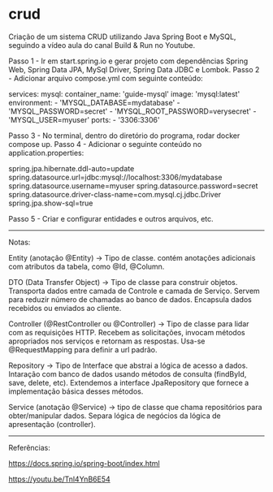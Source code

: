 # crud
Criação de um sistema CRUD utilizando Java Spring Boot e MySQL, seguindo a vídeo aula do canal Build &amp; Run no Youtube.

Passo 1 - Ir em start.spring.io e gerar projeto com dependências Spring Web, Spring Data JPA, MySql Driver,  Spring Data JDBC e Lombok.
Passo 2 - Adicionar arquivo compose.yml com seguinte conteúdo: 

services:
  mysql:
    container_name: 'guide-mysql'
    image: 'mysql:latest'
    environment:
      - 'MYSQL_DATABASE=mydatabase'
      - 'MYSQL_PASSWORD=secret'
      - 'MYSQL_ROOT_PASSWORD=verysecret'
      - 'MYSQL_USER=myuser'
    ports:
      - '3306:3306'

Passo 3 - No terminal, dentro do diretório do programa, rodar docker compose up.
Passo 4 - Adicionar o seguinte conteúdo no application.properties:

spring.jpa.hibernate.ddl-auto=update
spring.datasource.url=jdbc:mysql://localhost:3306/mydatabase
spring.datasource.username=myuser
spring.datasource.password=secret
spring.datasource.driver-class-name=com.mysql.cj.jdbc.Driver
spring.jpa.show-sql=true

  Passo 5 - Criar e configurar entidades e outros arquivos, etc.

------------------------------------------------------------------------

  Notas:

Entity (anotação @Entity) -> Tipo de classe. contém anotações adicionais com atributos da tabela, como @Id, @Column.

DTO (Data Transfer Object) -> Tipo de classe para construir objetos. Transporta dados entre camada de Controle e camada de Serviço. Servem para reduzir número de chamadas ao banco de dados. Encapsula dados recebidos ou enviados ao cliente.

Controller (@RestController ou @Controller) -> Tipo de classe para lidar com as requisições HTTP. Recebem as solicitações, invocam métodos apropriados nos serviços e retornam as respostas. Usa-se @RequestMapping para definir a url padrão.

Repository -> Tipo de Interface que abstrai a lógica de acesso a dados. Intaração com banco de dados usando métodos de consulta (findById, save, delete, etc). Extendemos a interface JpaRepository que fornece a implementação básica desses métodos.

Service (anotação @Service) -> tipo de classe que chama repositórios para obter/manipular dados. Separa lógica de negócios da lógica de apresentação (controller).

------------------------------------------------------------------------

Referências: 

https://docs.spring.io/spring-boot/index.html

https://youtu.be/Tnl4YnB6E54

